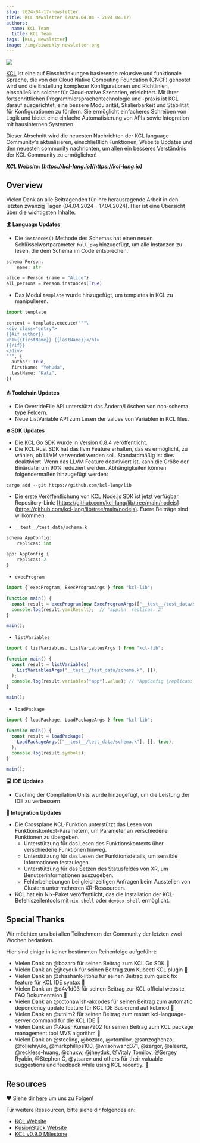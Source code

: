 ```yaml
---
slug: 2024-04-17-newsletter
title: KCL Newsletter (2024.04.04 - 2024.04.17)
authors:
  name: KCL Team
  title: KCL Team
tags: [KCL, Newsletter]
image: /img/biweekly-newsletter.png
---
```


![](/img/biweekly-newsletter.png)

[KCL](https://github.com/kcl-lang) ist eine auf Einschränkungen basierende rekursive und funktionale Sprache, die von der Cloud Native Computing Foundation (CNCF) gehostet wird und die Erstellung komplexer Konfigurationen und Richtlinien, einschließlich solcher für Cloud-native Szenarien, erleichtert. Mit ihrer fortschrittlichen Programmiersprachentechnologie und -praxis ist KCL darauf ausgerichtet, eine bessere Modularität, Skalierbarkeit und Stabilität für Konfigurationen zu fördern. Sie ermöglicht einfacheres Schreiben von Logik und bietet eine einfache Automatisierung von APIs sowie Integration mit hausinternen Systemen.

Dieser Abschnitt wird die neuesten Nachrichten der KCL language Community's aktualisieren, einschließlich Funktionen, Website Updates und den neuesten community nachrichten, um allen ein besseres Verständnis der KCL Community zu ermöglichen!

**_KCL Website: [https://kcl-lang.io](https://kcl-lang.io)_**

## Overview

Vielen Dank an alle Beitragenden für ihre herausragende Arbeit in den letzten zwanzig Tagen (04.04.2024 - 17.04.2024). Hier ist eine Übersicht über die wichtigsten Inhalte.

**🏄 Language Updates**

- Die `instances()` Methode des Schemas hat einen neuen Schlüsselwortparameter `full_pkg` hinzugefügt, um alle Instanzen zu lesen, die dem Schema im Code entsprechen.

```python
schema Person:
    name: str

alice = Person {name = "Alice"}
all_persons = Person.instances(True)
```

- Das Modul `template` wurde hinzugefügt, um templates in KCL zu manipulieren.

```python
import template

content = template.execute("""\
<div class="entry">
{{#if author}}
<h1>{{firstName}} {{lastName}}</h1>
{{/if}}
</div>
""", {
  author: True,
  firstName: "Yehuda",
  lastName: "Katz",
})
```

**⛵️ Toolchain Updates**

- Die OverrideFile API unterstützt das Ändern/Löschen von non-schema type Feldern.
- Neue ListVariable API zum Lesen der values von Variablen in KCL files.

**🔥 SDK Updates**

- Die KCL Go SDK wurde in Version 0.8.4 veröffentlicht.
- Die KCL Rust SDK hat das llvm Feature erhalten, das es ermöglicht, zu wählen, ob LLVM verwendet werden soll. Standardmäßig ist dies deaktiviert. Wenn das LLVM Feature deaktiviert ist, kann die Größe der Binärdatei um 90% reduziert werden. Abhängigkeiten können folgendermaßen hinzugefügt werden:

```shell
cargo add --git https://github.com/kcl-lang/lib
```

- Die erste Veröffentlichung von KCL Node.js SDK ist jetzt verfügbar. Repository-Link: [https://github.com/kcl-lang/lib/tree/main/nodejs](https://github.com/kcl-lang/lib/tree/main/nodejs). Euere Beiträge sind willkommen.

* `__test__/test_data/schema.k`

```python
schema AppConfig:
    replicas: int

app: AppConfig {
    replicas: 2
}
```

- `execProgram`

```ts
import { execProgram, ExecProgramArgs } from "kcl-lib";

function main() {
  const result = execProgram(new ExecProgramArgs(["__test__/test_data/schema.k"]));
  console.log(result.yamlResult);  // 'app:\n  replicas: 2'
}

main();
```

- `listVariables`

```ts
import { listVariables, ListVariablesArgs } from "kcl-lib";

function main() {
  const result = listVariables(
    ListVariablesArgs("__test__/test_data/schema.k", []),
  );
  console.log(result.variables["app"].value); // 'AppConfig {replicas: 2}'
}

main();
```

- `loadPackage`

```ts
import { loadPackage, LoadPackageArgs } from "kcl-lib";

function main() {
  const result = loadPackage(
    LoadPackageArgs(["__test__/test_data/schema.k"], [], true),
  );
  console.log(result.symbols);
}

main();
```

**💻 IDE Updates**

- Caching der Compilation Units wurde hinzugefügt, um die Leistung der IDE zu verbessern.

**🌼 Integration Updates**

- Die Crossplane KCL-Funktion unterstützt das Lesen von Funktionskontext-Parametern, um Parameter an verschiedene Funktionen zu übergeben.
  - Unterstützung für das Lesen des Funktionskontexts über verschiedene Funktionen hinweg.
  - Unterstützung für das Lesen der Funktionsdetails, um sensible Informationen festzulegen.
  - Unterstützung für das Setzen des Statusfeldes von XR, um Benutzerinformationen auszugeben.
  - Fehlerbehebungen bei gleichzeitigen Anfragen beim Ausstellen von Clustern unter mehreren XR-Ressourcen.
- KCL hat ein Nix-Paket veröffentlicht, das die Installation der KCL-Befehlszeilentools mit `nix-shell` oder `devbox shell` ermöglicht.

## Special Thanks

Wir möchten uns bei allen Teilnehmern der Community der letzten zwei Wochen bedanken.

Hier sind einige in keiner bestimmten Reihenfolge aufgeführt:

- Vielen Dank an @bozaro für seinen Beitrag zum KCL Go SDK 🙌
- Vielen Dank an @jheyduk für seinen Beitrag zum Kubectl KCL plugin 🙌
- Vielen Dank an @shashank-iitbhu für seinen Beitrag zum quick fix feature für KCL IDE syntax 🙌
- Vielen Dank an @d4v1d03 für seinen Beitrag zur KCL official website FAQ Dokumentaion 🙌
- Vielen Dank an @octonawish-akcodes für seinen Beitrag zum automatic dependency update feature für KCL IDE Basierend auf kcl.mod 🙌
- Vielen Dank an @utnim2 für seinen Beitrag zum restart kcl-language-server command für die KCL IDE 🙌
- Vielen Dank an @AkashKumar7902 für seinen Beitrag zum KCL package management tool MVS algorithm 🙌
- Vielen Dank an @steeling, @bozaro, @vtomilov, @sanzoghenzo, @folliehiyuki, @markphillips100, @wilsonwang371, @zargor, @aleeriz, @reckless-huang, @zhuxw, @jheyduk, @Vitaly Tomilov, @Sergey Ryabin, @Stephen C, @ytsarev und others für their valuable suggestions und feedback while using KCL recently. 🙌

## Resources

❤️ Siehe dir [here](https://github.com/kcl-lang/community) um uns zu Folgen!

Für weitere Ressourcen, bitte siehe dir folgendes an:

- [KCL Website](https://kcl-lang.io/)
- [KusionStack Website](https://kusionstack.io/)
- [KCL v0.9.0 Milestone](https://github.com/kcl-lang/kcl/milestone/9)

